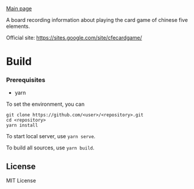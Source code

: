 [Main page](https://bendwarn.github.io/CFE-scoreboard/dist/)

A board recording information about playing the card game of chinese five elements.

Official site: <https://sites.google.com/site/cfecardgame/>

Build
=====
### Prerequisites
* yarn

To set the environment, you can
```
git clone https://github.com/<user>/<repository>.git
cd <repository>
yarn install
```
To start local server, use `yarn serve`.

To build all sources, use `yarn build`.

License
-------
MIT License
